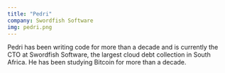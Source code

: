 ```yaml
---
title: "Pedri"
company: Swordfish Software
img: pedri.png
---
```


Pedri has been writing code for more than a decade and is currently the CTO at Swordfish Software, the largest cloud debt collection in South Africa. He has been studying Bitcoin for more than a decade.
